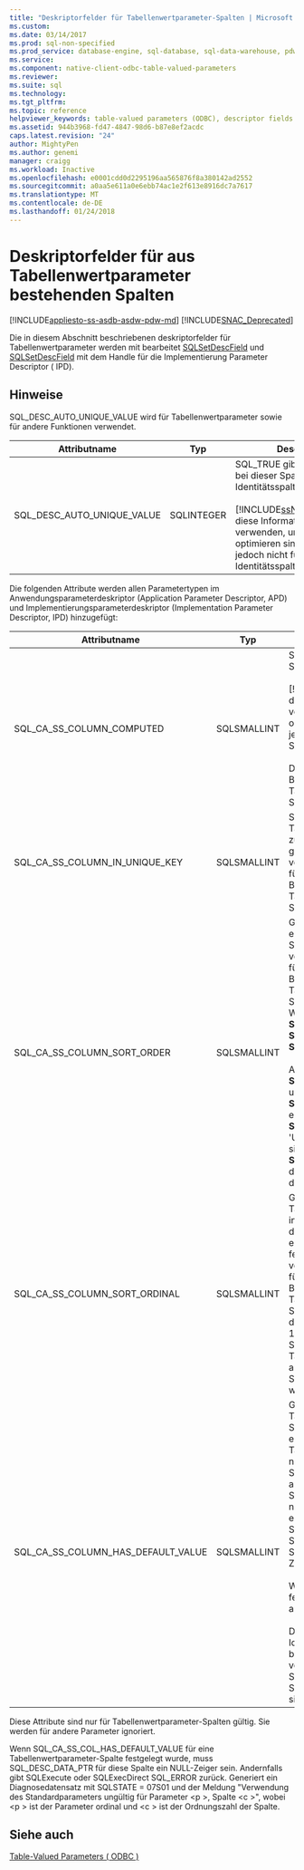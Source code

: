 ```yaml
---
title: "Deskriptorfelder für Tabellenwertparameter-Spalten | Microsoft Docs"
ms.custom: 
ms.date: 03/14/2017
ms.prod: sql-non-specified
ms.prod_service: database-engine, sql-database, sql-data-warehouse, pdw
ms.service: 
ms.component: native-client-odbc-table-valued-parameters
ms.reviewer: 
ms.suite: sql
ms.technology: 
ms.tgt_pltfrm: 
ms.topic: reference
helpviewer_keywords: table-valued parameters (ODBC), descriptor fields for constituent columns
ms.assetid: 944b3968-fd47-4847-98d6-b87e8ef2acdc
caps.latest.revision: "24"
author: MightyPen
ms.author: genemi
manager: craigg
ms.workload: Inactive
ms.openlocfilehash: e0001cdd0d2295196aa565876f8a380142ad2552
ms.sourcegitcommit: a0aa5e611a0e6ebb74ac1e2f613e8916dc7a7617
ms.translationtype: MT
ms.contentlocale: de-DE
ms.lasthandoff: 01/24/2018
---
```

# <a name="descriptor-fields-for-table-valued-parameter-constituent-columns"></a>Deskriptorfelder für aus Tabellenwertparameter bestehenden Spalten
[!INCLUDE[appliesto-ss-asdb-asdw-pdw-md](../../includes/appliesto-ss-asdb-asdw-pdw-md.md)]
[!INCLUDE[SNAC_Deprecated](../../includes/snac-deprecated.md)]

  Die in diesem Abschnitt beschriebenen deskriptorfelder für Tabellenwertparameter werden mit bearbeitet [SQLSetDescField](../../relational-databases/native-client-odbc-api/sqlsetdescfield.md) und [SQLSetDescField](../../relational-databases/native-client-odbc-api/sqlsetdescfield.md) mit dem Handle für die Implementierung Parameter Descriptor ( IPD).  
  
## <a name="remarks"></a>Hinweise  
 SQL_DESC_AUTO_UNIQUE_VALUE wird für Tabellenwertparameter sowie für andere Funktionen verwendet.  
  
|Attributname|Typ|Description|  
|--------------------|----------|-----------------|  
|SQL_DESC_AUTO_UNIQUE_VALUE|SQLINTEGER|SQL_TRUE gibt an, dass es sich bei dieser Spalte um eine Identitätsspalte handelt.<br /><br /> [!INCLUDE[ssNoVersion](../../includes/ssnoversion-md.md)]können diese Informationen verwenden, um die Leistung zu optimieren sind, Anwendungen jedoch nicht für Identitätsspalten festlegen.|  
  
 Die folgenden Attribute werden allen Parametertypen im Anwendungsparameterdeskriptor (Application Parameter Descriptor, APD) und Implementierungsparameterdeskriptor (Implementation Parameter Descriptor, IPD) hinzugefügt:  
  
|Attributname|Typ|Description|  
|--------------------|----------|-----------------|  
|SQL_CA_SS_COLUMN_COMPUTED|SQLSMALLINT|SQL_TRUE gibt an, dass diese Spalte berechnet wird.<br /><br /> [!INCLUDE[ssNoVersion](../../includes/ssnoversion-md.md)]können diese Informationen verwenden, um die Leistung zu optimieren sind, Anwendungen jedoch nicht für berechnete Spalten festlegen.<br /><br /> Dieses Attribut wird für Bindungen ignoriert, die keine Tabellenwertparameter-Spalten sind.|  
|SQL_CA_SS_COLUMN_IN_UNIQUE_KEY|SQLSMALLINT|SQL_TRUE gibt an, dass eine Tabellenwertparameter-Spalte zu einem eindeutigen Schlüssel gehört. Dies kann zu einer verbesserten Abfrageleistung führen. Dieses Attribut wird für Bindungen ignoriert, die keine Tabellenwertparameter-Spalten sind.|  
|SQL_CA_SS_COLUMN_SORT_ORDER|SQLSMALLINT|Gibt die Sortierreihenfolge einer Tabellenwertparameter-Spalte an. Dies kann zu einer verbesserten Abfrageleistung führen. Dieses Attribut wird für Bindungen ignoriert, die keine Tabellenwertparameter-Spalten sind. Die möglichen Werte sind folgende: <br />**SQL_SS_ASCENDING_ORDER**<br />**SQL_SS_DESCENDING_ORDER**<br />**SQL_SS_ORDER_UNSPECIFIED**<br /><br /> Andere Werte als **SQL_SS_ASCENDING_ORDER** und **SQL_SS_DESCENDING_ORDER** erzeugen einen Fehler mit **SQLSTATE HY024** Meldung 'Ungültiger Attributwert', und sind als behandelt **SQL_SS_ORDER_UNSPECIFIED**, dies ist der Standardwert für dieses Attribut.|  
|SQL_CA_SS_COLUMN_SORT_ORDINAL|SQLSMALLINT|Gibt die Ordnungszahl einer Tabellenwertparameter-Spalte in einer Gruppe von Spalten an, die die Gesamtreihenfolge für einen Tabellenwertparameter festlegt. Dies kann zu einer verbesserten Abfrageleistung führen. Dieses Attribut wird für Bindungen ignoriert, die keine Tabellenwertparameter-Spalten sind. Die Sortierung der Ordinalzahlen beginnt bei 1. Der Wert 0 ist der Standardwert und gibt eine Tabellenwertparameter-Spalte an, für die keine Spaltenreihenfolge angegeben wurde.|  
|SQL_CA_SS_COLUMN_HAS_DEFAULT_VALUE|SQLSMALLINT|Gibt an, ob alle Zeilen im Tabellenwertparameter den Standardwert für diese Spalte enthalten. Für Tabellenwertparameter ist es nicht möglich, den Standardwert auf Zeilenbasis auszuwählen. Der Wert SQL_FALSE gibt an, dass Zeilen nicht standardmäßige Werte enthalten. Dies ist die Standardeinstellung. Der Wert SQL_TRUE gibt an, dass diese Spalte Standardwerte für alle Zeilen enthält.<br /><br /> Wurde der Wert auf SQL_TRUE festgelegt, werden keine Daten an den Server gesendet.<br /><br /> Dieses Feld kann auch mit Identitätsspalten oder berechneten Spalten verwendet werden, wenn die Spaltenwerte nicht für die Serververarbeitung erforderlich sind.|  
  
 Diese Attribute sind nur für Tabellenwertparameter-Spalten gültig. Sie werden für andere Parameter ignoriert.  
  
 Wenn SQL_CA_SS_COL_HAS_DEFAULT_VALUE für eine Tabellenwertparameter-Spalte festgelegt wurde, muss SQL_DESC_DATA_PTR für diese Spalte ein NULL-Zeiger sein. Andernfalls gibt SQLExecute oder SQLExecDirect SQL_ERROR zurück. Generiert ein Diagnosedatensatz mit SQLSTATE = 07S01 und der Meldung "Verwendung des Standardparameters ungültig für Parameter \<p >, Spalte \<c >", wobei \<p > ist der Parameter ordinal und \<c > ist der Ordnungszahl der Spalte.  
  
## <a name="see-also"></a>Siehe auch  
 [Table-Valued Parameters &#40; ODBC &#41;](../../relational-databases/native-client-odbc-table-valued-parameters/table-valued-parameters-odbc.md)  
  
  
